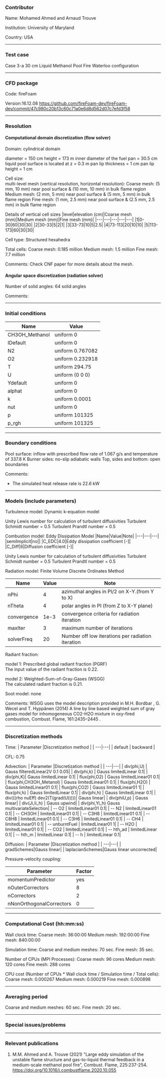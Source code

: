 ### Contributor
Name: Mohamed Ahmed and Arnaud Trouve

Institution: University of Maryland

Country: USA

------------------

### Test case

Case 3-a 30 cm Liquid Methanol Pool Fire Waterloo configuration

------------------

### CFD package
Code: fireFoam

Version:16.12.08
https://github.com/fireFoam-dev/fireFoam-dev/commit/47c980c20b13c60c71a0e6d8d562d07c7efd3f58

------------------

### Resolution

#### Computational domain discretization (flow solver)
Domain:
cylindrical domain

diameter = 150 cm height = 173 m
inner diameter of the fuel pan = 30.5 cm
liquid pool surface is located at z = 0.3 m
pan lip thickness = 1 cm
pan lip height = 1 cm


Cell size: 	
multi-level mesh (vertical resolution, horizontal resolution):
Coarse mesh: (5 mm, 10 mm) near pool surface & (10 mm, 10 mm) in bulk flame region
Medium mesh: (2 mm, 5 mm) near pool surface & (5 mm, 5 mm) in bulk flame region
Fine mesh: (1 mm, 2.5 mm) near pool surface & (2.5 mm, 2.5 mm) in bulk flame region

Details of vertical cell sizes
|level|elevation (cm)|Coarse mesh (mm)|Medium mesh (mm)|Fine mesh (mm)|
|---|---|---|---|---|
|1|0-30|60|30|30|
|2|30-33|5|2|1|
|3|33-73|10|5|2.5|
|4|73-113|20|10|10|
|5|113-173|60|30|30|

Cell type: Structured hexahedra

Total cells:
	Coarse mesh: 0.185 million
	Medium mesh: 1.5 million
	Fine mesh: 7.7 million

Comments:
	Check CNF paper for more details about the mesh.

#### Angular space discretization (radiation solver)
Number of solid angles:
	64 solid angles

Comments:

------------------

### Initial conditions
|Name    |      Value |
|---|---|
|CH3OH_Methanol| uniform 0 |
|IDefault  |    uniform 0 |
|N2          |  uniform 0.767082 |
|O2          |  uniform 0.232918 |
|T           |  uniform 294.75 |
|U           |  uniform (0 0 0) |
|Ydefault    |  uniform 0 |
|alphat      |  uniform 0 |
|k           |  uniform 0.0001 |
|nut        |   uniform 0 |
|p          |   uniform 101325 |
|p_rgh      |   uniform 101325 |

------------------

### Boundary conditions

Pool surface: inflow with prescribed flow rate of 1.067 g/s and temperature of 337.8 K
Burner sides: no-slip adiabatic walls
Top, sides and bottom: open boundaries

Comments:
- The simulated heat release rate is 22.6 kW

------------------

### Models (include parameters)
Turbulence model:
Dynamic k-equation model

Unity Lewis number for calculation of turbulent diffusivities
Turbulent Schmidt number = 0.5
Turbulent Prandtl number = 0.5

Combustion model:
Eddy Dissipation Model
|Name|Value|Note|
|---|---|---|
|semiImplicit|no||
|C_EDC|4.0|Eddy dissipation coefficient [-]|
|C_Diff|6|Diffusion coefficient [-]|

Unity Lewis number for calculation of turbulent diffusivities
Turbulent Schmidt number = 0.5
Turbulent Prandtl number = 0.5

Radiation model:
Finite Volume Discrete Ordinates Method

|Name|Value|Note|
|---|---|---|
|nPhi|4|azimuthal angles in PI/2 on X-Y.(from Y to X)|
|nTheta|4|polar angles in PI (from Z to X-Y plane)|
|convergence|1e-3|convergence criteria for radiation iteration|
|maxIter|3|maximum number of iterations|
|solverFreq|20|Number off low iterations per radiation iteration|

Radiant fraction:  

model 1: Prescribed global radiant fraction (PGRF)  
The input value of the radiant fraction is 0.22.  

model 2: Weighted-Sum-of-Gray-Gases (WSGG)  
The calculated radiant fraction is 0.21.

Soot model:
none

Comments:
WSGG uses the model description provided in
M.H. Bordbar , G. Wecel and T. Hyppänen (2014) A line by line based weighted sum of gray gases model for inhomogeneous CO2-H2O mixture in oxy-fired combustion, Combust. Flame, 161:2435–2445 .

------------------

### Discretization methods
Time:
| Parameter |Discretization method |
| ---|---|
| default | backward |

CFL:
0.75

Advection:
| Parameter |Discretization method |
| ---|---|
| div(phi,U)  |   Gauss filteredLinear2V 0.1 0.05|
| div(phi,k)   |   Gauss limitedLinear 0.1|
| div(phi,K)|   Gauss limitedLinear 0.1|
| flux(phi,O2) |   Gauss limitedLinear01 0.1|
| flux(phi,CH3OH_Metanol)  |  Gauss limitedLinear01 0.1|
| flux(phi,H2O)  |  Gauss limitedLinear01 0.1|
| flux(phi,CO2)  |  Gauss limitedLinear01 1|
| flux(phi,h)  |  Gauss limitedLinear 0.1|
| div(phi,h)  |  Gauss limitedLinear 0.1|
| div(((rho  nuEff) dev2(T(grad(U)))))| Gauss linear|
| div(phiU,p)   |  Gauss linear|
| div(Ji,Ii_h) |   Gauss upwind|
| div(phi,Yi_h) Gauss multivariateSelection|
| -- O2        |      limitedLinear01 0.1|
| -- N2        |      limitedLinear01 0.1|
| -- CH3OH      |        limitedLinear01 0.1|
| -- C3H8      |        limitedLinear01 0.1|
| -- C8H8      |        limitedLinear01 0.1|
| -- C3H6       |       limitedLinear01 0.1|
| -- CH4        |      limitedLinear01 0.1|
| -- unburntFuel      |        limitedLinear01 1|
| -- H2O        |      limitedLinear01 0.1|
| -- CO2        |      limitedLinear01 0.1|
| -- hth_ad     |         limitedLinear 0.1|
| -- hth_m      |        limitedLinear 0.1|
| -- h         |     limitedLinear 0.1|

Diffusion:
| Parameter |Discretization method |
| ---|---|
| gradSchemes|Gauss linear|
| laplacianSchemes|Gauss linear uncorrected|

Pressure-velocity coupling:

|Parameter|Factor|
|---|---|
|momentumPredictor | yes|
|nOuterCorrectors |  8|
|nCorrectors    |   2|
|nNonOrthogonalCorrectors | 0|

------------------

### Computational Cost (hh:mm:ss)
Wall clock time:
Coarse mesh: 36:00:00
Medium mesh: 192:00:00
Fine mesh: 840:00:00

Simulation time:
Coarse and medium meshes: 70 sec.
Fine mesh: 35 sec. 

Number of CPUs (MPI Processes):
Coarse mesh: 96 cores
Medium mesh: 120 cores
Fine mesh: 288 cores

CPU cost (Number of CPUs * Wall clock time / Simulation time / Total cells):
Coarse mesh: 0.000267
Medium mesh: 0.000219
Fine mesh: 0.000898

------------------

### Averaging period
Coarse and medium meshes: 60 sec.
Fine mesh: 20 sec.

------------------

### Special issues/problems

------------------

### Relevant publications
1.  M.M. Ahmed and A. Trouve (2021) "Large eddy simulation of the unstable flame structure and gas-to-liquid thermal feedback in a medium-scale methanol pool fire", Combust. Flame, 225:237-254. https://doi.org/10.1016/j.combustflame.2020.10.055
